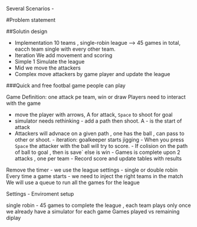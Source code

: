 Several Scenarios -


#Problem statement 

##Solutin design 
- Implementation
    10 teams , single-robin league --> 45 games in total, eacch team single with  every other team.
- Iteration
    We add movement and scoring
- Simple 1
    Simulate the league
- Mid 
    we move the attackers
- Complex
    move attackers by game player and update the league

###Quick and free footbal game people can play

Game Definition: one attack pe team, win or draw
Players need to interact with the game 
- move the player with arrows, A for attack, `Space` to shoot for goal
- simulator needs rethinking - add a path  then shoot.
A - is the start of attack
-    Attackers will advnace on a given path , one has the ball , can pass to other or shoot. 
    -   iteration: goalkeeper starts jigging
    - When you press `Space` the attacker with the ball will try to score.
    -  If colision on the path of ball to goal , then is save` else is win
    - Games is complete upon 2 attacks , one per team
    - Record score and update tables with results

Remove the timer - we use the league settings - single or double robin
Every time a game starts - we need to inject the right teams in the match 
We will use a queue to run all the games for the league


Settings - Enviroment setup

single robin - 45 games to complete the league , each team plays only once
we already have a simulator for each game 
    Games played vs remaining diplay
